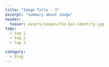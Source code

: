 ```yaml
---
title: "Image Title - 3"
excerpt: "Summary about image"
header:
  teaser: assets/images/foo-bar-identity.jpg
tags:
  - tag 1
  - tag 2
  - tag 3

category:
  - blog
---
```


